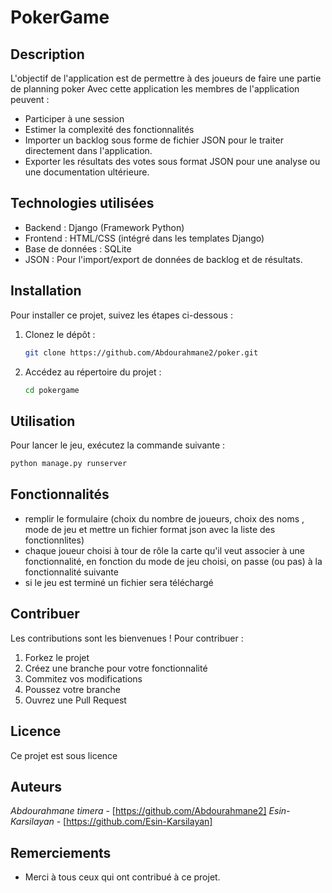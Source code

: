 # PokerGame

## Description
L'objectif de l'application est de permettre à des joueurs de faire une partie de planning poker
Avec cette application les membres de l'application peuvent :
 -  Participer à une session  
 -  Estimer  la complexité des fonctionnalités 
  - Importer un backlog sous forme de fichier JSON pour le traiter directement dans l'application.
 -  Exporter les résultats des votes sous format JSON pour une analyse ou une documentation ultérieure.


## Technologies utilisées 
 - Backend : Django (Framework Python)
 - Frontend : HTML/CSS (intégré dans les templates Django)
 - Base de données : SQLite 
 - JSON : Pour l'import/export de données de backlog et de résultats.


## Installation
Pour installer ce projet, suivez les étapes ci-dessous :

1. Clonez le dépôt :
    ```bash
    git clone https://github.com/Abdourahmane2/poker.git
    ```
2. Accédez au répertoire du projet :
    ```bash
    cd pokergame
    ```

## Utilisation
Pour lancer le jeu, exécutez la commande suivante :
```bash
python manage.py runserver
```

## Fonctionnalités
- remplir le formulaire (choix du nombre de joueurs, choix des noms , mode de jeu et mettre un fichier format json avec la liste des fonctionnlites)
- chaque joueur choisi à tour de rôle la carte qu'il veut associer à une fonctionnalité, en fonction du mode de jeu choisi, on passe (ou pas) à la fonctionnalité suivante 
- si le jeu est terminé un fichier sera téléchargé 

## Contribuer
Les contributions sont les bienvenues ! Pour contribuer :

1. Forkez le projet
2. Créez une branche pour votre fonctionnalité 
3. Commitez vos modifications 
4. Poussez votre branche 
5. Ouvrez une Pull Request

## Licence
Ce projet est sous licence 

## Auteurs
 *Abdourahmane timera* - [https://github.com/Abdourahmane2]
 *Esin-Karsilayan* - [https://github.com/Esin-Karsilayan]



## Remerciements
- Merci à tous ceux qui ont contribué à ce projet.
